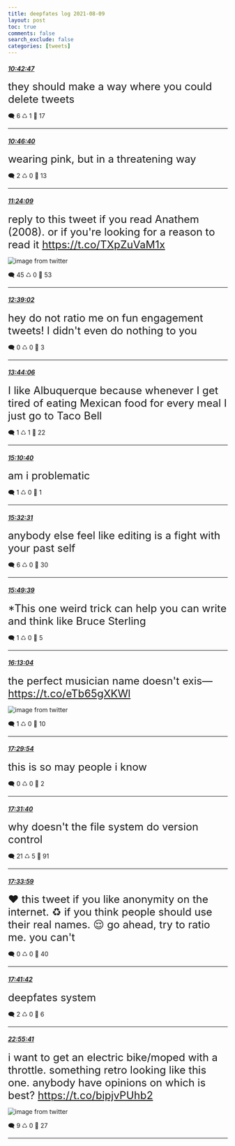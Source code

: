 ```yaml
---
title: deepfates log 2021-08-09
layout: post
toc: true
comments: false
search_exclude: false
categories: [tweets]
---
```



#### <a href = "https://twitter.com/deepfates/status/1424773160654675980">*10:42:47*</a>

<font size="5">they should make a way where you could delete tweets</font>



🗨️ 6 ♺ 1 🤍  17   

---
    
#### <a href = "https://twitter.com/deepfates/status/1424774139726893056">*10:46:40*</a>

<font size="5">wearing pink, but in a threatening way</font>



🗨️ 2 ♺ 0 🤍  13   

---
    
#### <a href = "https://twitter.com/deepfates/status/1424783573538721795">*11:24:09*</a>

<font size="5">reply to this tweet if you read Anathem (2008). or if you're looking for a reason to read it  https://t.co/TXpZuVaM1x</font>

![image from twitter](/images/E8XZG_LWQAIvxxv.jpg)


🗨️ 45 ♺ 0 🤍  53   

---
    
#### <a href = "https://twitter.com/deepfates/status/1424802416986312707">*12:39:02*</a>

<font size="5">hey do not ratio me on fun engagement tweets! I didn't even do nothing to you</font>



🗨️ 0 ♺ 0 🤍  3   

---
    
#### <a href = "https://twitter.com/deepfates/status/1424818792748617754">*13:44:06*</a>

<font size="5">I like Albuquerque because whenever I get tired of eating Mexican food for every meal I just go to Taco Bell</font>



🗨️ 1 ♺ 1 🤍  22   

---
    
#### <a href = "https://twitter.com/deepfates/status/1424840576197816330">*15:10:40*</a>

<font size="5">am i problematic</font>



🗨️ 1 ♺ 0 🤍  1   

---
    
#### <a href = "https://twitter.com/deepfates/status/1424846073860927488">*15:32:31*</a>

<font size="5">anybody else feel like editing is a fight with your past self</font>



🗨️ 6 ♺ 0 🤍  30   

---
    
#### <a href = "https://twitter.com/deepfates/status/1424850386901417987">*15:49:39*</a>

<font size="5">*This one weird trick can help you can write and think like Bruce Sterling</font>



🗨️ 1 ♺ 0 🤍  5   

---
    
#### <a href = "https://twitter.com/deepfates/status/1424856282054357008">*16:13:04*</a>

<font size="5">the perfect musician name doesn't exis—  https://t.co/eTb65gXKWl</font>

![image from twitter](/images/E8YbPHFWUAEm6G7.jpg)


🗨️ 1 ♺ 0 🤍  10   

---
    
#### <a href = "https://twitter.com/deepfates/status/1424875615845552128">*17:29:54*</a>

<font size="5">this is so may people i know</font>



🗨️ 0 ♺ 0 🤍  2   

---
    
#### <a href = "https://twitter.com/deepfates/status/1424876059862917123">*17:31:40*</a>

<font size="5">why doesn't the file system do version control</font>



🗨️ 21 ♺ 5 🤍  91   

---
    
#### <a href = "https://twitter.com/deepfates/status/1424876645723394049">*17:33:59*</a>

<font size="5">❤️ this tweet if you like anonymity on the internet.  ♻️ if you think people should use their real names.  😌 go ahead, try to ratio me. you can't</font>



🗨️ 0 ♺ 0 🤍  40   

---
    
#### <a href = "https://twitter.com/deepfates/status/1424878584531984387">*17:41:42*</a>

<font size="5">deepfates system</font>



🗨️ 2 ♺ 0 🤍  6   

---
    
#### <a href = "https://twitter.com/deepfates/status/1424957600903352336">*22:55:41*</a>

<font size="5">i want to get an electric bike/moped with a throttle. something retro looking like this one.   anybody have opinions on which is best?  https://t.co/bipjvPUhb2</font>

![image from twitter](/images/E8Z3Yv2WUAoEnbd.jpg)


🗨️ 9 ♺ 0 🤍  27   

---
    
            

